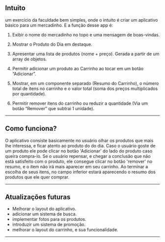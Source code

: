 ## Intuito

um exercício da faculdade bem simples, onde o intuito é criar um aplicativo básico para um mercadinho. E a função desse app é:

1. Exibir o nome do mercadinho no topo e uma mensagem de boas-vindas.

2. Mostrar o Produto do Dia em destaque.

3. Apresentar uma lista de produtos (nome + preço). Gerada a partir de um array de objetos.

4. Permitir adicionar um produto ao Carrinho ao tocar em um botão “Adicionar”.

5. Mostrar, em um componente separado (Resumo do Carrinho), o número total de itens no carrinho e o valor total (soma dos preços multiplicados por quantidade).

6. Permitir remover itens do carrinho ou reduzir a quantidade (Via um botão “Remover” que subtrai 1 unidade).
---
## Como funciona?

O aplicativo consiste basicamente no usuário olhar os produtos que mais lhe interessa, e ficar atento ao produto do do dia. Caso o usuário goste de um produto ele pode clicar no botão 'Adicionar' do lado do produto caso queira compra-lo.
Se o usuário repensar, e chegar a conclusão que não está satisfeito com o produto, ele consegue clicar no botão 'remover' no resumo, e o item não irá mais aparecer em seu carrinho.
Ao terminar a escolha de seus itens, no campo inferior estará aparecendo o resumo dos produtos que ele quer comprar.

---
## Atualizações futuras

- Melhorar o layout do aplicativo.
- adicionar um sistema de busca.
- implementar fotos para os produtos.
- introduzir um sistema de promoção.
- melhorar o layout do carrinho, e sua funcionalidade.

---
